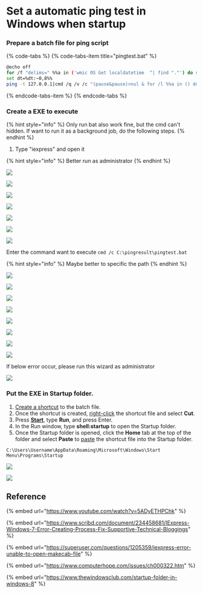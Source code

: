 # Set a automatic ping test in Windows when startup

### Prepare a batch file for ping script

{% code-tabs %}
{% code-tabs-item title="pingtest.bat" %}
```bash
@echo off
for /f "delims=" %%a in ('wmic OS Get localdatetime  ^| find "."') do set dt=%%a
set dt=%dt:~0,8%%
ping -t 127.0.0.1|cmd /q /v /c "(pause&pause)>nul & for /l %%a in () do (set /p "data=" && echo(!date! !time! !data!)&ping -n 2 127.0.0.1>nul" >> C:\pingresult\result_%dt%.txt
```
{% endcode-tabs-item %}
{% endcode-tabs %}



### Create a EXE to execute 

{% hint style="info" %}
Only run bat also work fine, but the cmd can't hidden. If want to run it as a background job, do the following steps.
{% endhint %}

1. Type "iexpress" and open it

{% hint style="info" %}
Better run as administrator
{% endhint %}

![](../../.gitbook/assets/image%20%2835%29.png)



![](../../.gitbook/assets/image%20%2860%29.png)



![](../../.gitbook/assets/image%20%2875%29.png)



![](../../.gitbook/assets/image%20%2816%29.png)



![](../../.gitbook/assets/image%20%2876%29.png)



![](../../.gitbook/assets/image%20%2837%29.png)



![](../../.gitbook/assets/image%20%2811%29.png)

Enter the command want to execute `cmd /c C:\pingresult\pingtest.bat`

{% hint style="info" %}
Maybe better to specific the path
{% endhint %}

![](../../.gitbook/assets/image%20%2894%29.png)



![](../../.gitbook/assets/image%20%2888%29.png)



![](../../.gitbook/assets/image%20%2881%29.png)



![](../../.gitbook/assets/image%20%2845%29.png)



![](../../.gitbook/assets/image%20%2896%29.png)



![](../../.gitbook/assets/image%20%2859%29.png)



![](../../.gitbook/assets/image%20%2843%29.png)



![](../../.gitbook/assets/image.png)



If below error occur, please run this wizard as administrator

![](../../.gitbook/assets/image%20%2846%29.png)

### Put the EXE in Startup folder.

1. [Create a shortcut](https://www.computerhope.com/issues/ch000739.htm) to the batch file.
2. Once the shortcut is created, [right-click](https://www.computerhope.com/jargon/r/righclic.htm) the shortcut file and select **Cut**.
3. Press [**Start**](https://www.computerhope.com/jargon/s/start.htm), type **Run**, and press Enter.
4. In the Run window, type **shell:startup** to open the Startup folder.
5. Once the Startup folder is opened, click the **Home** tab at the top of the folder and select **Paste** to [paste](https://www.computerhope.com/jargon/p/paste.htm) the shortcut file into the Startup folder.

```text
C:\Users\Username\AppData\Roaming\Microsoft\Windows\Start Menu\Programs\Startup
```

![](../../.gitbook/assets/image%20%2848%29.png)

![](../../.gitbook/assets/image%20%2820%29.png)



## Reference

{% embed url="https://www.youtube.com/watch?v=5ADyETHPChk" %}

{% embed url="https://www.scribd.com/document/234458681/IExpress-Windows-7-Error-Creating-Process-Fix-Supportive-Technical-Bloggings" %}

{% embed url="https://superuser.com/questions/1205359/iexpress-error-unable-to-open-makecab-file" %}

{% embed url="https://www.computerhope.com/issues/ch000322.htm" %}

{% embed url="https://www.thewindowsclub.com/startup-folder-in-windows-8" %}





